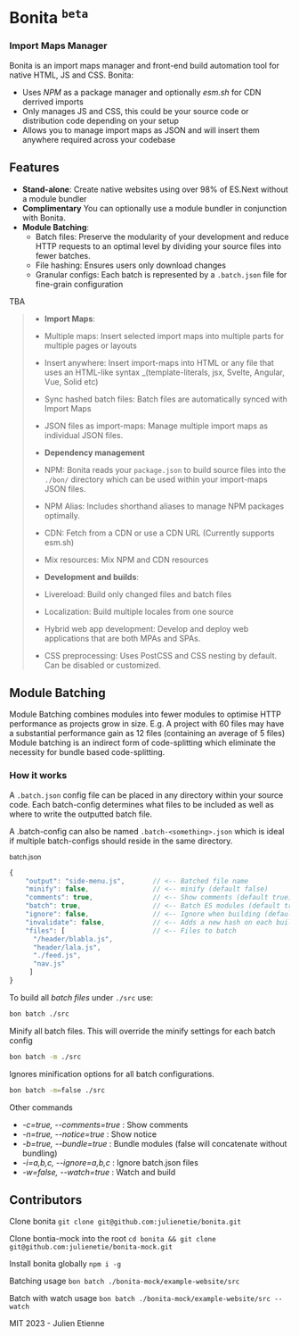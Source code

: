 # Bonita <sup>`beta`</sup>
### Import Maps Manager

Bonita is an import maps manager and front-end build automation tool for native HTML, JS and CSS.
Bonita:
- Uses _NPM_ as a package manager and optionally _esm.sh_ for CDN derrived imports
- Only manages JS and CSS, this could be your source code or distribution code depending on your setup
- Allows you to manage import maps as JSON and will insert them anywhere required across your codebase

## Features
- **Stand-alone**: Create native websites using over 98% of ES.Next without a module bundler
- **Complimentary** You can optionally use a module bundler in conjunction with Bonita.
- **Module Batching**: 
  - Batch files: Preserve the modularity of your development and reduce HTTP requests to an optimal level by dividing your source files into fewer batches.
  - File hashing: Ensures users only download changes
  - Granular configs: Each batch is represented by a `.batch.json` file for fine-grain configuration

TBA
> - **Import Maps**: 
>  - Multiple maps: Insert selected import maps into multiple parts for multiple pages or layouts
>  - Insert anywhere: Insert import-maps into HTML or any file that uses an HTML-like syntax _(template-literals, jsx, Svelte, Angular, Vue, Solid etc) 
>  - Sync hashed batch files: Batch files are automatically synced with Import Maps
>  - JSON files as import-maps: Manage multiple import maps as individual JSON files.
>  
> - **Dependency management**
>  - NPM: Bonita reads your `package.json` to build source files into the `./bon/` directory which can be used within your import-maps JSON files.
>  - NPM Alias: Includes shorthand aliases to manage NPM packages optimally.
>  - CDN: Fetch from a CDN or use a CDN URL (Currently supports esm.sh) 
>  - Mix resources: Mix NPM and CDN resources
>
> - **Development and builds**: 
>  - Livereload: Build only changed files and batch files
>  - Localization: Build multiple locales from one source
>  - Hybrid web app development: Develop and deploy web applications that are both MPAs and SPAs.
>  - CSS preprocessing: Uses PostCSS and CSS nesting by default. Can be disabled or customized.

## Module Batching
Module Batching combines modules into fewer modules to optimise HTTP performance as projects grow in size.
E.g. A project with 60 files may have a substantial performance gain as 12 files (containing an average of 5 files)
Module batching is an indirect form of code-splitting which eliminate the necessity for bundle based code-splitting.

### How it works
A `.batch.json` config file can be placed in any directory within your source code. Each batch-config determines what files to be included as well as where to write the outputted batch file.

A .batch-config can also be named `.batch-<something>.json` which is ideal if multiple batch-configs should reside in the same directory. 

<sub>batch.json</sub>
```javascript
{
    "output": "side-menu.js",       // <-- Batched file name
    "minify": false,                // <-- minify (default false)
    "comments": true,               // <-- Show comments (default true)
    "batch": true,                  // <-- Batch ES modules (default true, false will concatenate only)
    "ignore": false,                // <-- Ignore when building (default false)
    "invalidate": false,            // <-- Adds a new hash on each build `parseInt((Date.now() + '').substr(4)).toString(36)`  -e9hych.js
    "files": [                      // <-- Files to batch
      "/header/blabla.js",
      "header/lala.js",
      "./feed.js",
      "nav.js"
     ]
}
```
To build all _batch files_ under `./src` use:

```bash
bon batch ./src
```

Minify all batch files. This will override the minify settings for each batch config

```bash
bon batch -m ./src
```

Ignores minification options for all batch configurations. 

```bash
bon batch -m=false ./src
```
Other commands 
- _-c=true, --comments=true_  : Show comments
- _-n=true, --notice=true_    : Show notice
- _-b=true, --bundle=true_    : Bundle modules (false will concatenate without bundling)
- _-i=a,b,c, --ignore=a,b,c_  : Ignore batch.json files
- _-w=false, --watch=true_    : Watch and build

## Contributors

Clone bonita
`git clone git@github.com:julienetie/bonita.git`

Clone bontia-mock into the root 
`cd bonita && git clone git@github.com:julienetie/bonita-mock.git`

Install bonita globally
`npm i -g`

Batching usage
`bon batch ./bonita-mock/example-website/src`

Batch with watch usage
`bon batch ./bonita-mock/example-website/src --watch`

MIT 2023 - Julien Etienne 
